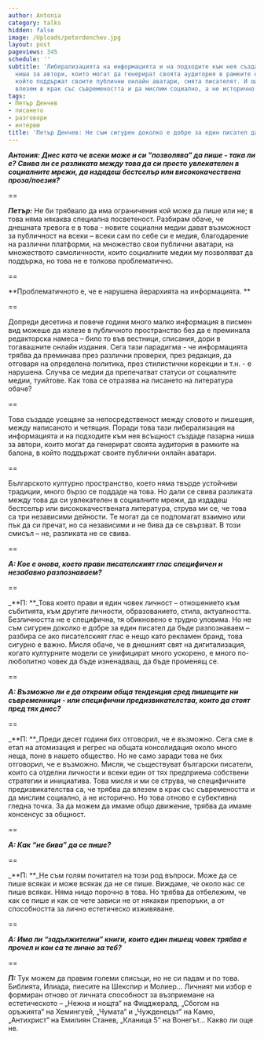 ```yaml
---
author: Antonia
category: talks
hidden: false
image: /Uploads/peterdenchev.jpg
layout: post
pageviews: 345
schedule: ''
subtitle: 'Либерализацията на информацията и на подходите към нея създаде пазарна
  ниша за автори, които могат да генерират своята аудитория в рамките на балона, в
  който поддържат своите публични онлайн аватари, смята писателят. И още: трябва да
  влезем в крак със съвремеността и да мислим социално, а не исторично'
tags:
- Петър Денчев
- писането
- разговори
- интервю
title: 'Петър Денчев: Не съм сигурен доколко е добре за един писател да бъде разпознаваем'
---
```


_**Антония: Днес като че всеки може и си "позволява" да пише - така ли е? Свива ли се разликата между това да си просто увлекателен в социалните мрежи, да издадеш бестселър или висококачествена проза/поезия?**_

\==

_**Петър:**_ Не би трябвало да има ограничения кой може да пише или не; в това няма някаква специална посветеност. Разбирам обаче, че днешната тревога е в това - новите социални медии дават възможност за публичност на всеки – всеки сам по себе си е медия, благодарение на различни платформи, на множество свои публични аватари, на множеството самоличности, които социалните медии му позволяват да поддържа, но това не е толкова проблематично. 

\==

**Проблематичното е, че е нарушена йерархията на информацията. **

\==

Допреди десетина и повече години много малко информация в писмен вид можеше да излезе в публичното пространство без да е преминала редакторска намеса – било то във вестници, списания, дори в тогавашните онлайн издания. Сега тази парадигма - че информацията трябва да преминава през различни проверки, през редакция, да отговаря на определена политика, през стилистични корекции и т.н. - е нарушена. Случва се медии да препечатват статуси от социалните медии, туийтове. Как това се отразява на писането на литература обаче? 

\==

Това създаде усещане за непосредственост между словото и пишещия, между написаното и четящия. Поради това тази либерализация на информацията и на подходите към нея всъщност създаде пазарна ниша за автори, които могат да генерират своята аудитория в рамките на балона, в който поддържат своите публични онлайн аватари. 

\==

Българското културно пространство, което няма твърде устойчиви традиции, много бързо се поддаде на това. Но дали се свива разликата между това да си увлекателен в социалните мрежи, да издадеш бестселър или висококачествената литература, струва ми се, че това са три независими дейности. Те могат да се подпомагат взаимно или пък да си пречат, но са независими и не бива да се свързват. В този смисъл – не, разликата не се свива.

\==

_**А: Кое е онова, което прави писателският глас специфичен и незабавно разпознаваем?**_

\==

_**П: **_Това което прави и един човек личност – отношението към събитията, към другите личности, образованието, стила, актуалността. Безличността не е специфична, тя обикновено е трудно уловима. Но не съм сигурен доколко е добре за един писател да бъде разпознаваем – разбира се ако писателският глас е нещо като рекламен бранд, това сигурно е важно. Мисля обаче, че в днешният свят на дигитализация, когато културните модели се унифицират много ускорено, е много по-любопитно човек да бъде изненадващ, да бъде променящ се.

\==

_**А: Възможно ли е да откроим обща тенденция сред пишещите ни съвременници - или специфични предизвикателства, които да стоят пред тях днес?**_

\==

_**П: **_Преди десет години бих отговорил, че е възможно. Сега сме в етап на атомизация и регрес на общата консолидация около много неща, поне в нашето общество. Но не само заради това не бих отговорил, че е възможно. Мисля, че съществуват български писатели, които са отделни личности и всеки един от тях предприема собствени стратегии и инициатива. Това мисля и ми се струва, че специфичните предизвикателства са, че трябва да влезем в крак със съвремеността и да мислим социално, а не исторично. Но това отново е субективна гледна точка. За да можем да имаме общо движение, трябва да имаме консенсус за общност.

\==

_**А: Как “не бива” да се пише?**_

\==

_**П: **_Не съм голям почитател на този род въпроси. Може да се пише всякак и може всякак да не се пише. Виждаме, че около нас се пише всякак. Няма нищо порочно в това. Но трябва да отбележим, че как се пише и как се чете зависи не от някакви препоръки, а от способността за лично естетическо изживяване.

\==

_**А: Има ли “задължителни” книги, които един пишещ човек трябва е прочел и кои са те лично за теб?**_

\==

_**П:**_ Тук можем да правим големи списъци, но не си падам и по това. Библията, Илиада, пиесите на Шекспир и Молиер... Личният ми избор е формиран отново от личната способност за възприемане на естетическото – „Нежна и нощта“ на Фицджералд, „Сбогом на оръжията“ на Хемингуей, „Чумата“ и „Чужденецът“ на Камю, „Антихрист“ на Емилиян Станев, „Кланица 5“ на Вонегът... Какво ли още не.